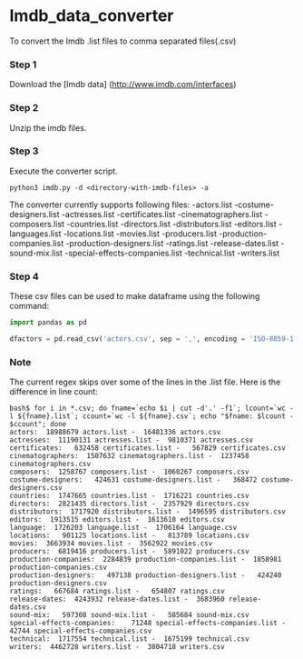 # Imdb_data_converter

To convert the Imdb .list files to comma separated files(.csv)

### Step 1

Download the [Imdb data] (http://www.imdb.com/interfaces)

### Step 2
Unzip the imdb files.

### Step 3

Execute the converter script.

```
python3 imdb.py -d <directory-with-imdb-files> -a
```

The converter currently supports following files:
-actors.list
-costume-designers.list
-actresses.list
-certificates.list
-cinematographers.list
-composers.list
-countries.list
-directors.list
-distributors.list
-editors.list
-languages.list
-locations.list
-movies.list
-producers.list
-production-companies.list
-production-designers.list
-ratings.list
-release-dates.list
-sound-mix.list
-special-effects-companies.list
-technical.list
-writers.list

### Step 4

These csv files can be used to make dataframe using the following command:

```python
import pandas as pd

dfactors = pd.read_csv('actors.csv', sep = ',', encoding = 'ISO-8859-1',  error_bad_lines=False, keep_default_na=False, na_values=[''])
```

### Note
The current regex skips over some of the lines in the .list file. Here is the difference in line count:

```
bash$ for i in *.csv; do fname=`echo $i | cut -d'.' -f1`; lcount=`wc -l ${fname}.list`; ccount=`wc -l ${fname}.csv`; echo "$fname: $lcount - $ccount"; done
actors:  18988679 actors.list -  16481336 actors.csv
actresses:  11190131 actresses.list -  9810371 actresses.csv
certificates:   632458 certificates.list -   567829 certificates.csv
cinematographers:  1507632 cinematographers.list -  1237458 cinematographers.csv
composers:  1258767 composers.list -  1060267 composers.csv
costume-designers:   424631 costume-designers.list -   368472 costume-designers.csv
countries:  1747665 countries.list -  1716221 countries.csv
directors:  2821435 directors.list -  2357929 directors.csv
distributors:  1717920 distributors.list -  1496595 distributors.csv
editors:  1913515 editors.list -  1613610 editors.csv
language:  1726203 language.list -  1706164 language.csv
locations:   901125 locations.list -   813789 locations.csv
movies:  3663934 movies.list -  3562922 movies.csv
producers:  6819416 producers.list -  5891022 producers.csv
production-companies:  2284839 production-companies.list -  1858981 production-companies.csv
production-designers:   497138 production-designers.list -   424240 production-designers.csv
ratings:   667684 ratings.list -   654807 ratings.csv
release-dates:  4243932 release-dates.list -  3683960 release-dates.csv
sound-mix:   597308 sound-mix.list -   585684 sound-mix.csv
special-effects-companies:    71248 special-effects-companies.list -    42744 special-effects-companies.csv
technical:  1717554 technical.list -  1675199 technical.csv
writers:  4462728 writers.list -  3804718 writers.csv
```